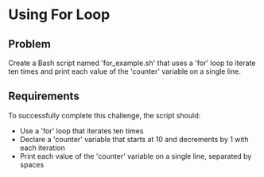 # Using For Loop

## Problem

Create a Bash script named 'for_example.sh' that uses a 'for' loop to iterate ten times and print each value of the 'counter' variable on a single line.

## Requirements

To successfully complete this challenge, the script should:

- Use a 'for' loop that iterates ten times
- Declare a 'counter' variable that starts at 10 and decrements by 1 with each iteration
- Print each value of the 'counter' variable on a single line, separated by spaces
